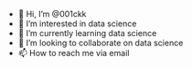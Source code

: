 - 👋 Hi, I’m @001ckk
- 👀 I’m interested in data science 
- 🌱 I’m currently learning data science
- 💞️ I’m looking to collaborate on data science 
- 📫 How to reach me via email 

<!---
001ckk/001ckk is a ✨ special ✨ repository because its `README.md` (this file) appears on your GitHub profile.
You can click the Preview link to take a look at your changes.
--->
